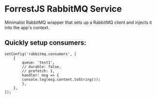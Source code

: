 # ForrestJS RabbitMQ Service

Minimalist RabbitMQ wrapper that sets up a RabbitMQ client and injects it into
the app's context.

## Quickly setup consumers:

```
setConfig('rabbitmq.consumers', [
    {
        queue: 'test1',
        // durable: false,
        // prefetch: 1,
        handler: msg => {
        console.log(msg.content.toString());
        },
    },
]);
```
